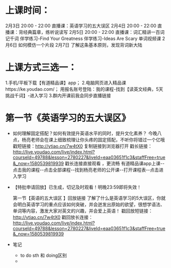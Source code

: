 # 上课时间：

2月3日 20:00 - 22:00 直播课：英语学习的五大误区
2月4日 20:00 - 22:00 直播课：背经典篇章，练听说读写 
2月5日 20:00 - 22:00 直播课：词汇精讲一百词记千词
伴学练习-Find Your Greatness
伴学练习-Ideas Are Scary
单词视频课
2月6日   如何模仿一个片段
2月7日  了解这条基本原则，发现背词新大陆

# 上课方式三选一：

1.手机/平板下载【有道精品课】app；
2.电脑网页进入精品课https://ke.youdao.com/；
用报名账号登陆：我的课程-找到【读英文经典，5天挑战千词】-进入学习
3.群内开课前我会同步直播链接

# 第一节《英语学习的五大误区》 

* 如何理解固定搭配？如何有效提升英语水平的同时，提升文化素养？ 
  今晚八点，杨亮老师会在课上细致梳理让你头疼的固定搭配，不听你将错过一个亿哦 
  戳短链接：http://ytiao.cn/7w4tX0
  复制链接到浏览器打开 
  戳长链接：http://live.youdao.com/live/index.html?courseId=49788&lesson=2780227&liveId=eaa03651f1c3&staffFree=true&_now=1580539819939
  戳长连接直接观看 ，更流畅 
  有道精品课app上课--点击我的课程--点击全部课程--找到杨亮老师的公开课--打开课程表--点击进入学习

* 【特批申请回放】已生成，切记及时观看！明晚23:59即将失效！

  第一节【英语的五大误区 】回放链接
  了解了什么是英语学习的5大误区，你就会明白英语学习的重点应该如何突破，并会迸发出原始的欲望，很想学语法、单词等内容，激发大家对英文的兴趣，并会爱上英语！
  戳回放短链接：http://ytiao.cn/7w4tX0
  戳回放长连接：http://live.youdao.com/live/index.html?courseId=49788&lesson=2780227&liveId=eaa03651f1c3&staffFree=true&_now=1580539819939

* 笔记
  * to do sth 和 doing区别
  * 